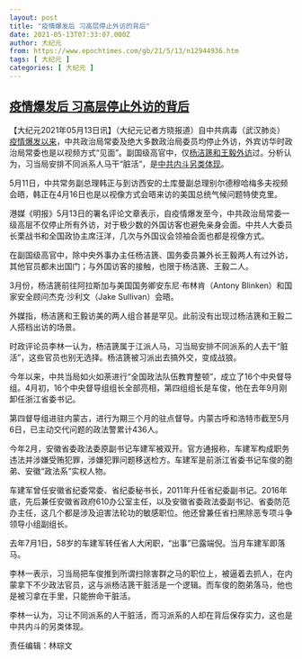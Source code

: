 ```yaml
---
layout: post
title: "疫情爆发后 习高层停止外访的背后"
date: 2021-05-13T07:33:07.000Z
author: 大纪元
from: https://www.epochtimes.com/gb/21/5/13/n12944936.htm
tags: [ 大纪元 ]
categories: [ 大纪元 ]
---
```

<!--1620891187000-->
[疫情爆发后 习高层停止外访的背后](https://www.epochtimes.com/gb/21/5/13/n12944936.htm)
------

<div>
<p>【大纪元2021年05月13日讯】（大纪元记者方晓报道）自中共病毒（武汉肺炎）<a href="https://www.epochtimes.com/gb/tag/%E7%96%AB%E6%83%85%E7%88%86%E5%8F%91%E4%BB%A5%E6%9D%A5.html">疫情爆发以来</a>，中共政治局常委及绝大多数政治局委员均停止外访，外宾访华时政治局常委也是以视频方式“见面”。副国级高官中，仅<a href="https://www.epochtimes.com/gb/tag/%E6%9D%A8%E6%B4%81%E7%AF%AA%E5%92%8C%E7%8E%8B%E6%AF%85%E5%A4%96%E8%AE%BF.html">杨洁篪和王毅外访</a>过。分析认为，习当局安排不同派系人马干“脏活”，是<a href="https://www.epochtimes.com/gb/tag/%E4%B8%AD%E5%85%B1%E5%86%85%E6%96%97%E5%8F%A6%E7%B1%BB%E4%BD%93%E7%8E%B0.html">中共内斗另类体现</a>。</p><p>5月11日，中共常务副总理韩正与到访西安的土库曼副总理别尔德穆哈梅多夫视频会晤，韩正在4月16日也是以视像方式会晤来访的美国总统气候问题特使克里。</p><p>港媒《明报》5月13日的署名评论文章表示，自疫情爆发至今，中共政治局常委一级高层不仅停止所有外访，对于极少数的外国访客也避免亲身会面。中共人大委员长栗战书和全国政协主席汪洋，几次与外国议会领袖会面也都是视像方式。</p><p>在副国级高官中，除中央外事办主任杨洁篪、国务委员兼外长王毅两人有过外访，其他官员都未出国门；与外国访客的接触，也限于杨洁篪、王毅二人。</p><p>3月份，杨洁篪前往阿拉斯加与美国国务卿安东尼·布林肯（Antony Blinken）和国家安全顾问杰克·沙利文（Jake Sullivan）会晤。</p><p>外媒指，杨洁篪和王毅访美的两人组合甚是罕见。此前没有出现过杨洁篪和王毅二人搭档出访的场景。</p><p>时政评论员李林一认为，杨洁篪属于江派人马，习当局安排不同派系的人去干“脏活”，这些官员也别无选择。杨洁篪被习派出去搞外交，变成战狼。</p><p>今年以来，中共当局如火如荼进行“全国政法队伍教育整顿”，成立了16个中央督导组。4月初，16个中央督导组组长全部亮相，第四组组长是车俊，他在去年9月刚卸任浙江省委书记。</p><p>第四督导组进驻内蒙古，进行为期三个月的驻点督导。内蒙古呼和浩特市截至5月6日，已主动交代问题的政法警累计436人。</p><p>今年2月，安徽省委政法委原副书记车建军被双开。官方通报称，车建军构成职务违法并涉嫌受贿犯罪，涉嫌犯罪问题移送检方。车建军是前浙江省委书记车俊的胞弟、安徽“政法系”实权人物。</p><p>车建军曾任安徽省纪委常委、省纪委秘书长，2011年升任省纪委副书记。2016年底，先后兼任安徽省政府610办公室主任，以及安徽省委政法委副书记、省委防范办主任，这几个都是涉及迫害法轮功的敏感职位。他还曾兼任省扫黑除恶专项斗争领导小组副组长。</p><p>去年7月1日，58岁的车建军转任省人大闲职，“出事”已露端倪。当月车建军即落马。</p><p>李林一表示，习当局把车俊推到所谓扫除害群之马的职位上，被逼着去抓人，在内蒙拿下不少政法官员，这与派杨洁篪干脏活是一个逻辑。而车俊的胞弟落马，他也是被习拿在手里，只能拚命干脏活。</p><p>李林一认为，习让不同派系的人干脏活，而习派系的人却在背后保存实力，这也是中共内斗的另类体现。</p><p>责任编辑：林琮文</p>
</div>
